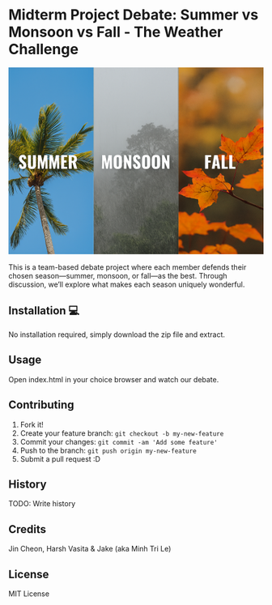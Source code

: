 # Midterm Project Debate: Summer vs Monsoon vs Fall - The Weather Challenge
![Picture of 3 weather Summer, Monsoon, and Fall](images/debate_main.png)

This is a team-based debate project where each member defends their chosen season—summer, monsoon, or fall—as the best. Through discussion, we’ll explore what makes each season uniquely wonderful.


## Installation 💻
No installation required, simply download the zip file and extract.
## Usage
Open index.html in your choice browser and watch our debate.

## Contributing 
1. Fork it!
2. Create your feature branch: `git checkout -b my-new-feature`
3. Commit your changes: `git commit -am 'Add some feature'`
4. Push to the branch: `git push origin my-new-feature`
5. Submit a pull request :D

## History
TODO: Write history
## Credits
Jin Cheon, Harsh Vasita & Jake (aka Minh Tri Le)
## License
MIT License



